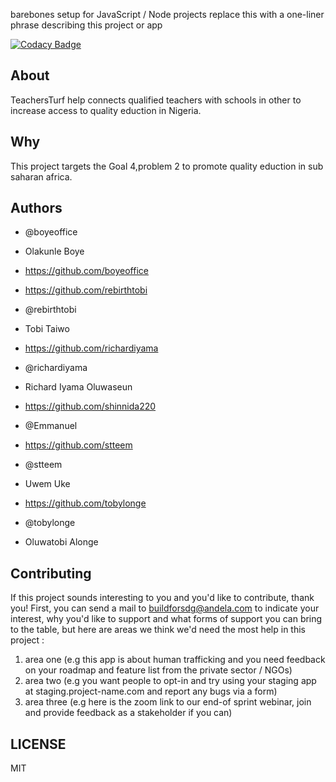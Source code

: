 barebones setup for JavaScript / Node projects replace this with a one-liner phrase describing this project or app

[![Codacy Badge](https://api.codacy.com/project/badge/Grade/2625e7368cb14db1807b9ba8fa05e422)](https://app.codacy.com/gh/BuildForSDG/Expert-System-for-Connecting-Qualified-Teachers-To-Schools?utm_source=github.com&utm_medium=referral&utm_content=BuildForSDG/Expert-System-for-Connecting-Qualified-Teachers-To-Schools&utm_campaign=Badge_Grade_Settings)



## About

TeachersTurf help connects qualified teachers with schools in other to increase access to quality eduction in Nigeria. 

## Why

This project targets the Goal 4,problem 2 to promote quality eduction in sub saharan africa.

## Authors


* @boyeoffice
* Olakunle Boye
* https://github.com/boyeoffice

* https://github.com/rebirthtobi

* @rebirthtobi
* Tobi Taiwo

* https://github.com/richardiyama

* @richardiyama
* Richard Iyama Oluwaseun

* https://github.com/shinnida220
* @Emmanuel

* https://github.com/stteem
* @stteem
* Uwem Uke

* https://github.com/tobylonge
* @tobylonge
* Oluwatobi Alonge

## Contributing
If this project sounds interesting to you and you'd like to contribute, thank you!
First, you can send a mail to buildforsdg@andela.com to indicate your interest, why you'd like to support and what forms of support you can bring to the table, but here are areas we think we'd need the most help in this project :
1.  area one (e.g this app is about human trafficking and you need feedback on your roadmap and feature list from the private sector / NGOs)
2.  area two (e.g you want people to opt-in and try using your staging app at staging.project-name.com and report any bugs via a form)
3.  area three (e.g here is the zoom link to our end-of sprint webinar, join and provide feedback as a stakeholder if you can)


## LICENSE
MIT
